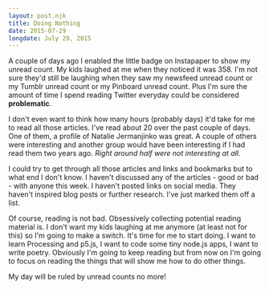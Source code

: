 ```yaml
---
layout: post.njk
title: Doing Nothing
date: 2015-07-29
longdate: July 29, 2015
---
```

A couple of days ago I enabled the little badge on Instapaper to show my unread count. My kids laughed at me when they noticed it was 358. I'm not sure they'd still be laughing when they saw my newsfeed unread count or my Tumblr unread count or my Pinboard unread count. Plus I'm sure the amount of time I spend reading Twitter everyday could be considered **problematic**.

I don't even want to think how many hours (probably days) it'd take for me to read all those articles. I've read about 20 over the past couple of days. One of them, a profile of Natalie Jermanjinko was great. A couple of others were interesting and another group would have been interesting if I had read them two years ago. _Right around half were not interesting at all._

I could try to get through all those articles and links and bookmarks but to what end I don't know. I haven't discussed any of the articles - good or bad - with anyone this week. I haven't posted links on social media. They haven't inspired blog posts or further research. I've just marked them off a list.

Of course, reading is not bad. Obsessively collecting potential reading material is. I don't want my kids laughing at me anymore (at least not for this) so I'm going to make a switch. It's time for me to start doing. I want to learn Processing and p5.js, I want to code some tiny node.js apps, I want to write poetry. Obviously I'm going to keep reading but from now on I'm going to focus on reading the things that will show me how to do other things.

My day will be ruled by unread counts no more!
